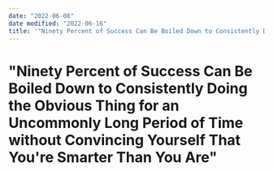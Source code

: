 ```yaml
---
date: "2022-06-08"
date modified: "2022-06-16"
title: '"Ninety Percent of Success Can Be Boiled Down to Consistently Doing the Obvious Thing for an Uncommonly Long Period of Time without Convincing Yourself That You''re Smarter Than You Are"'
---
```


# "Ninety Percent of Success Can Be Boiled Down to Consistently Doing the Obvious Thing for an Uncommonly Long Period of Time without Convincing Yourself That You're Smarter Than You Are"
